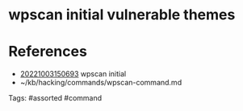 # wpscan initial vulnerable themes

# References
- [20221003150693](/zet/20221003150693/README.md) wpscan initial
- ~/kb/hacking/commands/wpscan-command.md

Tags:
    #assorted #command
